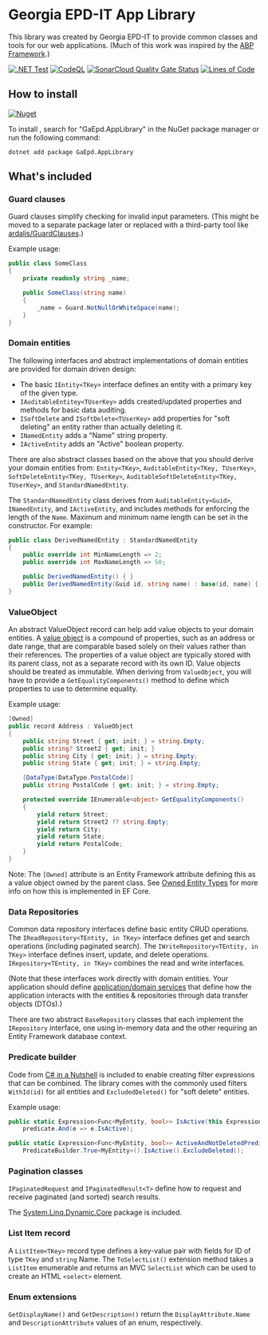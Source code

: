 # Georgia EPD-IT App Library

This library was created by Georgia EPD-IT to provide common classes and tools for our web applications. (Much of this work was inspired by the [ABP Framework](https://abp.io/).)

[![.NET Test](https://github.com/gaepdit/app-library/actions/workflows/dotnet.yml/badge.svg)](https://github.com/gaepdit/app-library/actions/workflows/dotnet.yml)
[![CodeQL](https://github.com/gaepdit/app-library/actions/workflows/codeql-analysis.yml/badge.svg)](https://github.com/gaepdit/app-library/actions/workflows/codeql-analysis.yml)
[![SonarCloud Quality Gate Status](https://sonarcloud.io/api/project_badges/measure?project=gaepdit_app-library&metric=alert_status)](https://sonarcloud.io/summary/new_code?id=gaepdit_app-library)
[![Lines of Code](https://sonarcloud.io/api/project_badges/measure?project=gaepdit_app-library&metric=ncloc)](https://sonarcloud.io/summary/new_code?id=gaepdit_app-library)

## How to install

[![Nuget](https://img.shields.io/nuget/v/GaEpd.AppLibrary)](https://www.nuget.org/packages/GaEpd.AppLibrary)

To install , search for "GaEpd.AppLibrary" in the NuGet package manager or run the following command:

`dotnet add package GaEpd.AppLibrary`

## What's included

### Guard clauses

Guard clauses simplify checking for invalid input parameters. (This might be moved to a separate package later or replaced with a third-party tool like [ardalis/GuardClauses](https://github.com/ardalis/GuardClauses).)

Example usage:

```csharp
public class SomeClass
{
    private readonly string _name;

    public SomeClass(string name)
    {
        _name = Guard.NotNullOrWhiteSpace(name);
    }
}
```

### Domain entities

The following interfaces and abstract implementations of domain entities are provided for domain driven design:

* The basic `IEntity<TKey>` interface defines an entity with a primary key of the given type.
* `IAuditableEntitey<TUserKey>` adds created/updated properties and methods for basic data auditing.
* `ISoftDelete` and `ISoftDelete<TUserKey>` add properties for "soft deleting" an entity rather than actually deleting it.
* `INamedEntity` adds a "Name" string property.
* `IActiveEntity` adds an "Active" boolean property.

There are also abstract classes based on the above that you should derive your domain entities from: `Entity<TKey>`, `AuditableEntity<TKey, TUserKey>`, `SoftDeleteEntity<TKey, TUserKey>`, `AuditableSoftDeleteEntity<TKey, TUserKey>`, and `StandardNamedEntity`.

The `StandardNamedEntity` class derives from `AuditableEntity<Guid>`, `INamedEntity`, and `IActiveEntity`, and includes methods for enforcing the length of the `Name`. Maximum and minimum name length can be set in the constructor. For example:

```csharp
public class DerivedNamedEntity : StandardNamedEntity
{
    public override int MinNameLength => 2;
    public override int MaxNameLength => 50;

    public DerivedNamedEntity() { }
    public DerivedNamedEntity(Guid id, string name) : base(id, name) { }
}
```

### ValueObject

An abstract ValueObject record can help add value objects to your domain entities. A [value object](https://www.martinfowler.com/bliki/ValueObject.html) is a compound of properties, such as an address or date range, that are comparable based solely on their values rather than their references. The properties of a value object are typically stored with its parent class, not as a separate record with its own ID. Value objects should be treated as immutable. When deriving from `ValueObject`, you will have to provide a `GetEqualityComponents()` method to define which properties to use to determine equality.

Example usage:

```csharp
[Owned]
public record Address : ValueObject
{
    public string Street { get; init; } = string.Empty;
    public string? Street2 { get; init; }
    public string City { get; init; } = string.Empty;
    public string State { get; init; } = string.Empty;

    [DataType(DataType.PostalCode)]
    public string PostalCode { get; init; } = string.Empty;

    protected override IEnumerable<object> GetEqualityComponents()
    {
        yield return Street;
        yield return Street2 ?? string.Empty;
        yield return City;
        yield return State;
        yield return PostalCode;
    }
}
```

Note: The `[Owned]` attribute is an Entity Framework attribute defining this as a value object owned by the parent class. See [Owned Entity Types](https://learn.microsoft.com/en-us/ef/core/modeling/owned-entities) for more info on how this is implemented in EF Core.

### Data Repositories

Common data repository interfaces define basic entity CRUD operations. The `IReadRepository<TEntity, in TKey>` interface defines get and search operations (including paginated search). The `IWriteRepository<TEntity, in TKey>` interface defines insert, update, and delete operations. `IRepository<TEntity, in TKey>` combines the read and write interfaces.

(Note that these interfaces work directly with domain entities. Your application should define [application/domain services](https://docs.abp.io/en/abp/latest/Domain-Services#application-services-vs-domain-services) that define how the application interacts with the entities & repositories through data transfer objects (DTOs).)

There are two abstract `BaseRepository` classes that each implement the `IRepository` interface, one using in-memory data and the other requiring an Entity Framework database context.

### Predicate builder

Code from [C# in a Nutshell](https://www.albahari.com/nutshell/predicatebuilder.aspx) is included to enable creating filter expressions that can be combined. The library comes with the commonly used filters `WithId(id)` for all entities and `ExcludedDeleted()` for "soft delete" entities.

Example usage:

```csharp
public static Expression<Func<MyEntity, bool>> IsActive(this Expression<Func<MyEntity, bool>> predicate) =>
    predicate.And(e => e.IsActive);

public static Expression<Func<MyEntity, bool>> ActiveAndNotDeletedPredicate() =>
    PredicateBuilder.True<MyEntity>().IsActive().ExcludeDeleted();
```

### Pagination classes

`IPaginatedRequest` and `IPaginatedResult<T>` define how to request and receive paginated (and sorted) search results.

The [System.Linq.Dynamic.Core](https://github.com/zzzprojects/System.Linq.Dynamic.Core) package is included. 

### List Item record

A `ListItem<TKey>` record type defines a key-value pair with fields for ID of type `TKey` and `string` Name. The `ToSelectList()` extension method takes a `ListItem` enumerable and returns an MVC `SelectList` which can be used to create an HTML `<select>` element.

### Enum extensions

`GetDisplayName()` and `GetDescription()` return the `DisplayAttribute.Name` and `DescriptionAttribute` values of an enum, respectively.
